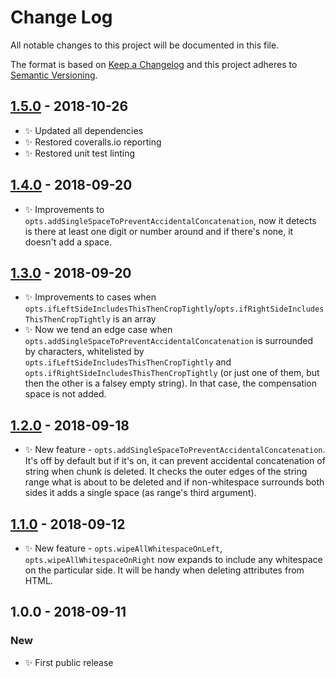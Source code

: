 # Change Log

All notable changes to this project will be documented in this file.

The format is based on [Keep a Changelog](http://keepachangelog.com/)
and this project adheres to [Semantic Versioning](http://semver.org/).

## [1.5.0] - 2018-10-26

- ✨ Updated all dependencies
- ✨ Restored coveralls.io reporting
- ✨ Restored unit test linting

## [1.4.0] - 2018-09-20

- ✨ Improvements to `opts.addSingleSpaceToPreventAccidentalConcatenation`, now it detects is there at least one digit or number around and if there's none, it doesn't add a space.

## [1.3.0] - 2018-09-20

- ✨ Improvements to cases when `opts.ifLeftSideIncludesThisThenCropTightly`/`opts.ifRightSideIncludesThisThenCropTightly` is an array
- ✨ Now we tend an edge case when `opts.addSingleSpaceToPreventAccidentalConcatenation` is surrounded by characters, whitelisted by `opts.ifLeftSideIncludesThisThenCropTightly` and `opts.ifRightSideIncludesThisThenCropTightly` (or just one of them, but then the other is a falsey empty string). In that case, the compensation space is not added.

## [1.2.0] - 2018-09-18

- ✨ New feature - `opts.addSingleSpaceToPreventAccidentalConcatenation`. It's off by default but if it's on, it can prevent accidental concatenation of string when chunk is deleted. It checks the outer edges of the string range what is about to be deleted and if non-whitespace surrounds both sides it adds a single space (as range's third argument).

## [1.1.0] - 2018-09-12

- ✨ New feature - `opts.wipeAllWhitespaceOnLeft`, `opts.wipeAllWhitespaceOnRight` now expands to include any whitespace on the particular side. It will be handy when deleting attributes from HTML.

## 1.0.0 - 2018-09-11

### New

- ✨ First public release

[1.5.0]: https://bitbucket.org/codsen/string-range-expander/branches/compare/v1.5.0%0Dv1.4.0#diff
[1.4.0]: https://bitbucket.org/codsen/string-range-expander/branches/compare/v1.4.0%0Dv1.3.0#diff
[1.3.0]: https://bitbucket.org/codsen/string-range-expander/branches/compare/v1.3.0%0Dv1.2.0#diff
[1.2.0]: https://bitbucket.org/codsen/string-range-expander/branches/compare/v1.2.0%0Dv1.1.3#diff
[1.1.0]: https://bitbucket.org/codsen/string-range-expander/branches/compare/v1.1.0%0Dv1.0.2#diff
